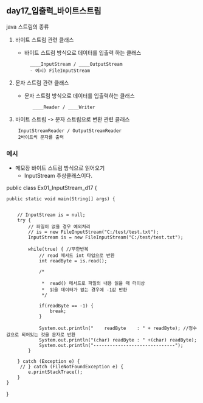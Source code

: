 ## day17_입출력_바이트스트림

java 스트림의 종류
1. 바이트 스트림 관련 클래스
	- 바이트 스트림 방식으로 데이터를 입출력 하는 클래스

			____InputStream / ____OutputStream
			- 예시) FileInputStream

2. 문자 스트림 관련 클래스
	- 문자 스트림 방식으로 데이터를 입출력하는 클래스
	    
			 ____Reader / ____Writer
			
3. 바이트 스트림 -> 문자 스트림으로 변환 관련 클래스
	
		InputStreamReader / OutputStreamReader 
		2바이트씩 문자를 출력


### 예시
- 메모장 바이트 스트림 방식으로 읽어오기
	- InputStream 추상클래스이다.

public class Ex01_InputStream_d17 {

	public static void main(String[] args) {

		
		// InputStream is = null;
		try {
			// 파일이 없을 경우 예외처리
			// is = new FileInputStream("C:/test/test.txt");
			InputStream is = new FileInputStream("C:/test/test.txt");
			
			while(true) { //무한반복
				// read 메서드 int 타입으로 반환
				int readByte = is.read();
				
				/*
				
				 *  read() 메서드로 파일의 내용 읽을 때 더이상 
				 *  읽을 데이터가 없는 경우에 -1값 반환
				 */
				
				if(readByte == -1) { 
					break; 
				}
				
				System.out.println("    readByte    : " + readByte); //정수값으로 되어있는 것을 문자로 반환
				System.out.println("(char) readByte : " +(char) readByte);
				System.out.println("------------------------------");
			}
		
		} catch (Exception e) {
		 // } catch (FileNotFoundException e) {
			e.printStackTrace();
		}		
	}
}
